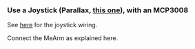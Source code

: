 ### Use a Joystick (Parallax, [this one](https://www.adafruit.com/product/245)), with an MCP3008

See [here](http://raspberrypi.lediouris.net/joystick/readme.html) for the joystick wiring.

Connect the MeArm as explained here.
